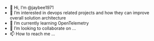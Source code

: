 - 👋 Hi, I’m @jaybee1971
- 👀 I’m interested in devops related projects and how they can improve overall solution architecture
- 🌱 I’m currently learning OpenTelemetry
- 💞️ I’m looking to collaborate on ...
- 📫 How to reach me ...

<!---
jaybee1971/jaybee1971 is a ✨ special ✨ repository because its `README.md` (this file) appears on your GitHub profile.
You can click the Preview link to take a look at your changes.
--->
